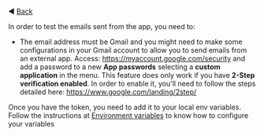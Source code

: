 ◀️ [Back](https://gitlab.com/SUSE-UIUX/eos/wikis/home#developing-the-eos-project)


In order to test the emails sent from the app, you need to: 

- The email address must be Gmail and you might need to make some configurations in your Gmail account to allow you to send emails from an external app. Access: https://myaccount.google.com/security and add a password to a new **App passwords** selecting a **custom application** in the menu.
This feature does only work if you have **2-Step verification enabled**. In order to enable it, you'll need to follow the steps detailed here: https://www.google.com/landing/2step/

Once you have the token, you need to add it to your local env variables. Follow the instructions at [Environment variables](environment-variables) to know how to configure your variables